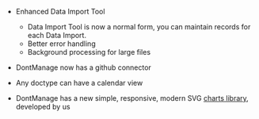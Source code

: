 - Enhanced Data Import Tool
	- Data Import Tool is now a normal form, you can maintain records for each Data Import.
	- Better error handling
	- Background processing for large files

- DontManage now has a github connector

- Any doctype can have a calendar view

- DontManage has a new simple, responsive, modern SVG [charts library](https://github.com/dontmanage/charts), developed by us